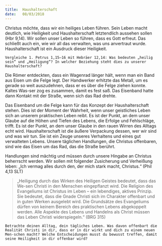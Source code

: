 ```yaml
---
title:  Haushalterschaft
date:   08/03/2018
---
```


Christus möchte, dass wir ein heiliges Leben führen. Sein Leben macht deutlich, wie Heiligkeit und Haushalterschaft letztendlich aussehen sollen (Hbr 9,14). Wir sollen unser Leben so führen, dass es Gott erfreut. Das schließt auch ein, wie wir all das verwalten, was uns anvertraut wurde. Haushalterschaft ist ein Ausdruck dieser Heiligkeit. 

`Vergleiche 1. Petrus 1,15–16 mit Hebräer 12,14: Was bedeuten „heilig sein“ und „Heiligung“? In welcher Beziehung steht dies zu unserer Haushalterschaft?` 

Die Römer entdeckten, dass ein Wagenrad länger hält, wenn man ein Band aus Eisen um die Felge legt. Der Handwerker erhitzte das Metall, um es gerade so weit auszudehnen, dass er es über die Felge ziehen konnte. Kaltes Was-ser zog es zusammen, damit es fest saß. Das Eisenband hatte dann Kontakt mit der Straße, wenn sich das Rad drehte. 

Das Eisenband um die Felge kann für das Konzept der Haushalterschaft stehen. Dies ist der Moment der Wahrheit, wenn unser geistliches Leben sich an unserem praktischen Leben reibt. Es ist der Punkt, an dem unser Glaube auf die Höhen und Tiefen des Lebens, die Erfolge und Fehlschläge, trifft. Es ist der Punkt, an dem unser Glaube in den rauen Wirren des Alltags echt wird. Haushalterschaft ist die äußere Verpackung dessen, wer wir sind und was wir tun. Sie ist ein Zeuge unseres Verhaltens und eines gut verwalteten Lebens. Unsere täglichen Handlungen, die Christus offenbaren, sind wie das Eisen um das Rad, das die Straße berührt. 

Handlungen sind mächtig und müssen durch unsere Hingabe an Christus beherrscht werden. Wir sollen mit folgender Zusicherung und Verheißung leben: „Ich vermag alles durch den, der mich stark macht, Christus.“ (Phil 4,13 SLT) 

> <p></p>
> „Heiligung durch das Wirken des Heiligen Geistes bedeutet, dass das We-sen Christi in den Menschen eingepflanzt wird. Die Religion des Evangeliums ist Christus im Leben – ein lebendiges, aktives Prinzip. Sie bedeutet, dass die Gnade Christi sich im Charakter offenbart und in guten Werken ausgelebt wird. Die Grundsätze des Evangeliums dürfen von keinem Bereich des praktischen Lebens abgekoppelt werden. Alle Aspekte des Lebens und Handelns als Christ müssen das Leben Christi widerspiegeln.“ (BRG 315) 

`Betrachte deinen Alltag, dein tägliches Leben. Was davon offenbart die Realität Christi in dir, dass er in dir wirkt und dich zu einem neuen Men-schen macht? Welche Entscheidungen musst du bewusst treffen, damit seine Heiligkeit in dir offenbar wird?`